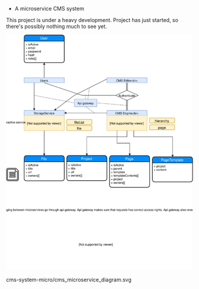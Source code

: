 * A microservice CMS system

This project is under a heavy development. Project has just started, so there's possibly nothing much to see yet.

![architecture](./cms_microservice_diagram.svg "Architecture")

cms-system-micro/cms_microservice_diagram.svg